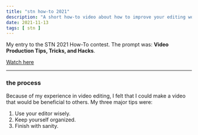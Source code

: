 ```yaml
---
title: "stn how-to 2021"
description: "A short how-to video about how to improve your editing workflow."
date: 2021-11-13
tags: [ stn ]
---
```

My entry to the STN 2021 How-To contest. The prompt was: **Video Production Tips, Tricks, and Hacks**.

[Watch here](https://youtu.be/naHeEzfsAnM)

<hr>

### the process

Because of my experience in video editing, I felt that I could make a video that would be beneficial to others. My three major tips were:

1. Use your editor wisely.
2. Keep yourself organized.
3. Finish with sanity.
